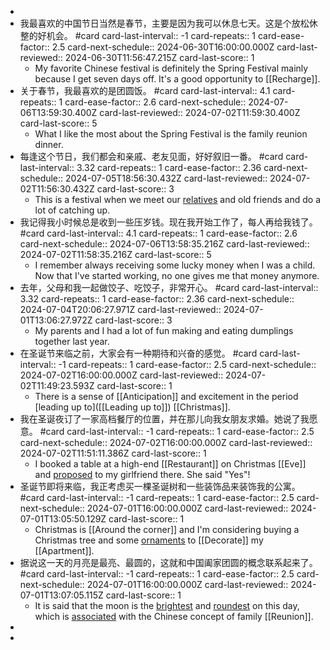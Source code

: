 -
- 我最喜欢的中国节日当然是春节，主要是因为我可以休息七天。这是个放松休整的好机会。 #card
  card-last-interval:: -1
  card-repeats:: 1
  card-ease-factor:: 2.5
  card-next-schedule:: 2024-06-30T16:00:00.000Z
  card-last-reviewed:: 2024-06-30T11:56:47.215Z
  card-last-score:: 1
	- My favorite Chinese festival is definitely the Spring Festival mainly because I get seven days off. It's a good opportunity to [[Recharge]].
- 关于春节，我最喜欢的是团圆饭。 #card
  card-last-interval:: 4.1
  card-repeats:: 1
  card-ease-factor:: 2.6
  card-next-schedule:: 2024-07-06T13:59:30.400Z
  card-last-reviewed:: 2024-07-02T11:59:30.400Z
  card-last-score:: 5
	- What I like the most about the Spring Festival is the family reunion dinner.
- 每逢这个节日，我们都会和亲戚、老友见面，好好叙旧一番。 #card
  card-last-interval:: 3.32
  card-repeats:: 1
  card-ease-factor:: 2.36
  card-next-schedule:: 2024-07-05T18:56:30.432Z
  card-last-reviewed:: 2024-07-02T11:56:30.432Z
  card-last-score:: 3
	- This is a festival when we meet our [relatives]([[Relative]]) and old friends and do a lot of catching up.
- 我记得我小时候总是收到一些压岁钱。现在我开始工作了，每人再给我钱了。 #card
  card-last-interval:: 4.1
  card-repeats:: 1
  card-ease-factor:: 2.6
  card-next-schedule:: 2024-07-06T13:58:35.216Z
  card-last-reviewed:: 2024-07-02T11:58:35.216Z
  card-last-score:: 5
	- I remember always receiving some lucky money when I was a child. Now that I've started working, no one gives me that money anymore.
- 去年，父母和我一起做饺子、吃饺子，非常开心。 #card
  card-last-interval:: 3.32
  card-repeats:: 1
  card-ease-factor:: 2.36
  card-next-schedule:: 2024-07-04T20:06:27.971Z
  card-last-reviewed:: 2024-07-01T13:06:27.972Z
  card-last-score:: 3
	- My parents and I had a lot of fun making and eating dumplings together last year.
- 在圣诞节来临之前，大家会有一种期待和兴奋的感觉。 #card
  card-last-interval:: -1
  card-repeats:: 1
  card-ease-factor:: 2.5
  card-next-schedule:: 2024-07-02T16:00:00.000Z
  card-last-reviewed:: 2024-07-02T11:49:23.593Z
  card-last-score:: 1
	- There is a sense of [[Anticipation]] and excitement in the period [leading up to]([[Leading up to]]) [[Christmas]].
- 我在圣诞夜订了一家高档餐厅的位置，并在那儿向我女朋友求婚。她说了我愿意。 #card
  card-last-interval:: -1
  card-repeats:: 1
  card-ease-factor:: 2.5
  card-next-schedule:: 2024-07-02T16:00:00.000Z
  card-last-reviewed:: 2024-07-02T11:51:11.386Z
  card-last-score:: 1
	- I booked a table at a high-end [[Restaurant]] on Christmas [[Eve]] and [proposed]([[Proposed]]) to my girlfriend there. She said "Yes"!
- 圣诞节即将来临，我正考虑买一棵圣诞树和一些装饰品来装饰我的公寓。 #card
  card-last-interval:: -1
  card-repeats:: 1
  card-ease-factor:: 2.5
  card-next-schedule:: 2024-07-01T16:00:00.000Z
  card-last-reviewed:: 2024-07-01T13:05:50.129Z
  card-last-score:: 1
	- Christmas is [[Around the corner]] and I'm considering buying a Christmas tree and some [ornaments]([[Ornament]]) to [[Decorate]] my [[Apartment]].
- 据说这一天的月亮是最亮、最圆的，这就和中国阖家团圆的概念联系起来了。 #card
  card-last-interval:: -1
  card-repeats:: 1
  card-ease-factor:: 2.5
  card-next-schedule:: 2024-07-01T16:00:00.000Z
  card-last-reviewed:: 2024-07-01T13:07:05.115Z
  card-last-score:: 1
	- It is said that the moon is the [brightest]([[Bright]]) and [roundest]([[Round]]) on this day, which is [associated]([[Associate]]) with the Chinese concept of family [[Reunion]].
-
-